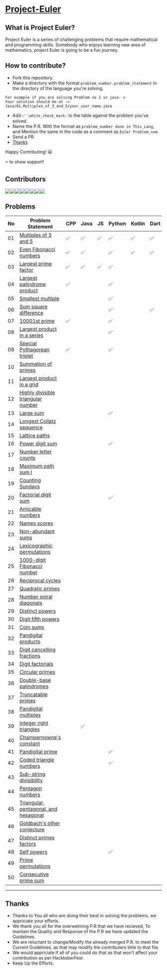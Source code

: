 # [Project-Euler](https://projecteuler.net/archives)

## What is Project Euler?

Project Euler is a series of challenging problems that require mathematical and programming skills. Somebody who enjoys learning new area of mathematics, project Euler is going to be a fun journey.

## How to contribute?
- Fork this repository.
- Make a directory with the format `problem_number.problem_statement` in the directory of the language you're solving.
```
For example if you are solving Problem no 1 in java- > 
Your solution should be at -> Java/01.Multiples_of_3_and_5/your_user_name.java
```
- Add :white_check_mark: `:white_check_mark:` to the table against the problem you've solved.
- Name the P.R. With the format as `problem_number done in This_Lang`, and Mention the same in the code as a comment as `Euler Problem_num`. 
- Send a PR 
- [Thanks](#Thanks)


Happy Contributing! 😃 


⭐ to show support!

## Contributors  
[![](https://sourcerer.io/fame/imabhishekkumar/RisingLight/Project-Euler/images/0)](https://sourcerer.io/fame/imabhishekkumar/RisingLight/Project-Euler/links/0)[![](https://sourcerer.io/fame/imabhishekkumar/RisingLight/Project-Euler/images/1)](https://sourcerer.io/fame/imabhishekkumar/RisingLight/Project-Euler/links/1)[![](https://sourcerer.io/fame/imabhishekkumar/RisingLight/Project-Euler/images/2)](https://sourcerer.io/fame/imabhishekkumar/RisingLight/Project-Euler/links/2)[![](https://sourcerer.io/fame/imabhishekkumar/RisingLight/Project-Euler/images/3)](https://sourcerer.io/fame/imabhishekkumar/RisingLight/Project-Euler/links/3)[![](https://sourcerer.io/fame/imabhishekkumar/RisingLight/Project-Euler/images/4)](https://sourcerer.io/fame/imabhishekkumar/RisingLight/Project-Euler/links/4)[![](https://sourcerer.io/fame/imabhishekkumar/RisingLight/Project-Euler/images/5)](https://sourcerer.io/fame/imabhishekkumar/RisingLight/Project-Euler/links/5)[![](https://sourcerer.io/fame/imabhishekkumar/RisingLight/Project-Euler/images/6)](https://sourcerer.io/fame/imabhishekkumar/RisingLight/Project-Euler/links/6)[![](https://sourcerer.io/fame/imabhishekkumar/RisingLight/Project-Euler/images/7)](https://sourcerer.io/fame/imabhishekkumar/RisingLight/Project-Euler/links/7)

## Problems

| No | Problem Statement | CPP | Java | JS | Python | Kotlin | Dart | C | C# | Go Lang | R | Ruby | Swift |
|---|----|---------|---|------|-------|----|-------------------|-----|------|----|--------|--------|------|
|01	|[Multiples of 3 and 5](https://projecteuler.net/problem=1)| :white_check_mark:    | :white_check_mark:     |  :white_check_mark:  |  :white_check_mark:      |   :white_check_mark:     |   :white_check_mark:   |   |    |:white_check_mark:|   |      |       |
|02	|[Even Fibonacci numbers](https://projecteuler.net/problem=2)| :white_check_mark:    | :white_check_mark:     |    |    :white_check_mark:    |    :white_check_mark:    |   :white_check_mark:   |   |    |:white_check_mark:|   |      |       |
|03|	[Largest prime factor](https://projecteuler.net/problem=3)|  :white_check_mark:   |   :white_check_mark:   |  :white_check_mark:  |  :white_check_mark:      |        |      |   |    |:white_check_mark:|   |      |       |
|04	|[Largest palindrome product](https://projecteuler.net/problem=4)|   :white_check_mark:    |      |    |    :white_check_mark:    |        |      |   |    |         |   |      |       |
|05	|[Smallest multiple](https://projecteuler.net/problem=5)|     |      |    |   :white_check_mark:    |        |      |   |    |         |   |      |       |
|06|	[Sum square difference](https://projecteuler.net/problem=6)|     |      |    |    :white_check_mark:    |        |    :white_check_mark:   |   |    |         |   |      |   |
|07	|[10001st prime](https://projecteuler.net/problem=7)| :white_check_mark:    |      |    | :white_check_mark:       |        |      |   |    |         |   |      |       |
|08|	[Largest product in a series](https://projecteuler.net/problem=8)|     |      |    |    :white_check_mark:    |        |      |   |    |         |   |      |       |
|09|	[Special Pythagorean triplet](https://projecteuler.net/problem=9)|  :white_check_mark:    |      |    |    :white_check_mark:    |        |      |   |    |         |   |      |       |
|10	|[Summation of primes](https://projecteuler.net/problem=10)|     |      |    |        |        |      |   |    |         |   |      |       |
|11	|[Largest product in a grid](https://projecteuler.net/problem=11)|     |      |    |        |        |      |   |    |         |   |      |       |
|12|	[Highly divisible triangular number](https://projecteuler.net/problem=12)|     |      |    |        |        |      |   |    |         |   |      |       |
|13|	[Large sum](https://projecteuler.net/problem=13)|     |      |    |   :white_check_mark:   |       |      |   |    |         |   |      |       |
|14|	[Longest Collatz sequence](https://projecteuler.net/problem=14)|     |      |    |        |        |      |   |    |         |   |      |       |
|15	|[Lattice paths](https://projecteuler.net/problem=15)|     |      |    |        |        |      |   |    |         |   |      |       |
|16	|[Power digit sum](https://projecteuler.net/problem=16)|     |      |    |    :white_check_mark:    |        |      |   |    |         |   |      |       |
|17|	[Number letter counts](https://projecteuler.net/problem=17)|     |      |    |        |        |      |   |    |         |   |      |       |
|18	|[Maximum path sum I](https://projecteuler.net/problem=18)|     |      |    |        |        |      |   |    |         |   |      |       |
|19	|[Counting Sundays](https://projecteuler.net/problem=19)|     |      |    |        |        |      |   |    |         |   |      |       |
|20	|[Factorial digit sum](https://projecteuler.net/problem=20)|     |      |    |    :white_check_mark:    |        |      |   |    |         |   |      |       |
|21|	[Amicable numbers](https://projecteuler.net/problem=21)|     |      |    |        |        |      |   |    |         |   |      |       |
|22	|[Names scores](https://projecteuler.net/problem=22)|     |      |    |        |        |      |   |    |         |   |      |       |
|23|	[Non-abundant sums](https://projecteuler.net/problem=23)|     |      |    |        |        |      |   |    |         |   |      |       |
|24|	[Lexicographic permutations](https://projecteuler.net/problem=24)|     |      |    |        |        |      |   |    |         |   |      |       |
|25|	[1000-digit Fibonacci number](https://projecteuler.net/problem=25)|     |      |    |        |        |      |   |    |         |   |      |       |
|26|	[Reciprocal cycles](https://projecteuler.net/problem=26)|     |      |    |        |        |      |   |    |         |   |      |       |
|27|	[Quadratic primes](https://projecteuler.net/problem=27)|     |      |    |        |        |      |   |    |         |   |      |       |
|28	|[Number spiral diagonals](https://projecteuler.net/problem=28)|     |      |    |        |        |      |   |    |         |   |      |       |
|29	|[Distinct powers](https://projecteuler.net/problem=29)|     |      |    |        |        |      |   |    |         |   |      |       |
|30|	[Digit fifth powers](https://projecteuler.net/problem=30)|     |      |    |        |        |      |   |    |         |   |      |       |
|31|	[Coin sums	](https://projecteuler.net/problem=31)|     |      |    |        |        |      |   |    |         |   |      |       |
|32|	[Pandigital products](https://projecteuler.net/problem=32)|     |      |    |        |        |      |   |    |         |   |      |       |
|33	|[Digit cancelling fractions](https://projecteuler.net/problem=33)|     |      |    |        |        |      |   |    |         |   |      |       |
|34	|[Digit factorials](https://projecteuler.net/problem=34)|     |      |    |        |        |      |   |    |         |   |      |       |
|35|	[Circular primes](https://projecteuler.net/problem=35)|     |      |    |        |        |      |   |    |         |   |      |       |
|36|	[Double-base palindromes](https://projecteuler.net/problem=36)|     |      |    |        |        |      |   |    |         |   |      |       |
|37|	[Truncatable primes](https://projecteuler.net/problem=37)|     |      |    |        |        |      |   |    |         |   |      |       |
|38	|[Pandigital multiples](https://projecteuler.net/problem=38)|     |      |    |        |        |      |   |    |         |   |      |       |
|39|	[Integer right triangles](https://projecteuler.net/problem=39)|     |  :white_check_mark:    |    |        |        |      |   |    |         |   |      |       |
|40|	[Champernowne's constant](https://projecteuler.net/problem=40)|     |      |    |        |        |      |   |    |         |   |      |       |
|41|	[Pandigital prime](https://projecteuler.net/problem=41)|     |      |    | :white_check_mark:       |        |      |   |    |         |   |      |       |
|42	|[Coded triangle numbers](https://projecteuler.net/problem=42)|     |      |    |   :white_check_mark:     |        |      |   |    |         |   |      |       |
|43	|[Sub-string divisibility](https://projecteuler.net/problem=43)|     |      |    |        |        |      |   |    |         |   |      |       |
|44	|[Pentagon numbers](https://projecteuler.net/problem=44)|     |      |    |        |        |      |   |    |         |   |      |       |
|45|	[Triangular, pentagonal, and hexagonal](https://projecteuler.net/problem=45)|     |      |    |        |        |      |   |    |         |   |      |       |
|46	|[Goldbach's other conjecture](https://projecteuler.net/problem=46)|     |      |    |        |        |      |   |    |         |   |      |       |
|47|	[Distinct primes factors](https://projecteuler.net/problem=47)|     |      |    |        |        |      |   |    |         |   |      |       |
|48|	[Self powers](https://projecteuler.net/problem=48)|     |      |    |    :white_check_mark:    |        |      |   |    |         |   |      |       |
|49|	[Prime permutations](https://projecteuler.net/problem=49)|     |      |    |        |        |      |   |    |         |   |      |       |
|50|	[Consecutive prime sum](https://projecteuler.net/problem=50)|     |      |    |        |        |      |   |    |         |   |      |       |

---
## Thanks

- Thanks to You all who are doing their best in solving the problems, we appriciate your efforts.
- We thank you all for the overwelming P.R that we have recieved, To mantain the Quality and Response of the P.R we have updated the Guidelines.
- We are reluctant to change/Modify the already merged P.R. to meet the Current Guidelines, as that may modify the contributers titile to that file.
- We would appriciate if all of you could do that as that won't affect your contribution as per HacktoberFest.
- Keep Up the Efforts.